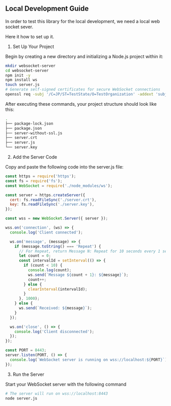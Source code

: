 ## Local Development Guide　

In order to test this library for the local development, we need a local web socket sever.

Here it how to set up it.

1. Set Up Your Project

Begin by creating a new directory and initializing a Node.js project within it:

```sh
mkdir websocket-server
cd websocket-server
npm init -y
npm install ws
touch server.js
# Generate self-signed certificates for secure WebSocket connections
openssl req -subj '/C=JP/ST=TestState/O=TestOrganization' -addext 'subjectAltName = IP:127.0.0.1' -x509 -nodes -days 3650 -newkey rsa:2048 -keyout ./server.key -out ./server.crt
```

After executing these commands, your project structure should look like this:

```sh
.
├── package-lock.json
├── package.json
├── server-without-ssl.js
├── server.crt
├── server.js
└── server.key
```

2. Add the Server Code

Copy and paste the following code into the server.js file:

```js
const https = require('https');
const fs = require('fs');
const WebSocket = require('./node_modules/ws');

const server = https.createServer({
  cert: fs.readFileSync('./server.crt'),
  key: fs.readFileSync('./server.key'),
});

const wss = new WebSocket.Server({ server });

wss.on('connection', (ws) => {
  console.log('Client connected');

  ws.on('message', (message) => {
    if (message.toString() === 'Repeat') {
      // For Repeat, return Message N: Repeat for 10 seconds every 1 second
      let count = 0;
      const intervalId = setInterval(() => {
        if (count < 10) {
          console.log(count);
          ws.send(`Message ${count + 1}: ${message}`);
          count++;
        } else {
          clearInterval(intervalId);
        }
      }, 1000);
    } else {
      ws.send(`Received: ${message}`);
    }
  });

  ws.on('close', () => {
    console.log('Client disconnected');
  });
});

const PORT = 8443;
server.listen(PORT, () => {
  console.log(`WebSocket server is running on wss://localhost:${PORT}`);
});
```

3. Run the Server

Start your WebSocket server with the following command

```sh
# The server will run on wss://localhost:8443
node server.js
```
